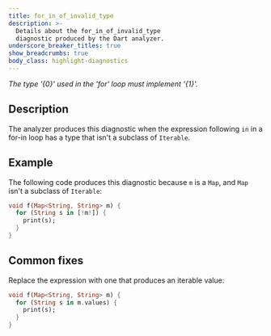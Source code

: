 ```yaml
---
title: for_in_of_invalid_type
description: >-
  Details about the for_in_of_invalid_type
  diagnostic produced by the Dart analyzer.
underscore_breaker_titles: true
show_breadcrumbs: true
body_class: highlight-diagnostics
---
```


_The type '{0}' used in the 'for' loop must implement '{1}'._

## Description

The analyzer produces this diagnostic when the expression following `in` in
a for-in loop has a type that isn't a subclass of `Iterable`.

## Example

The following code produces this diagnostic because `m` is a `Map`, and
`Map` isn't a subclass of `Iterable`:

```dart
void f(Map<String, String> m) {
  for (String s in [!m!]) {
    print(s);
  }
}
```

## Common fixes

Replace the expression with one that produces an iterable value:

```dart
void f(Map<String, String> m) {
  for (String s in m.values) {
    print(s);
  }
}
```
